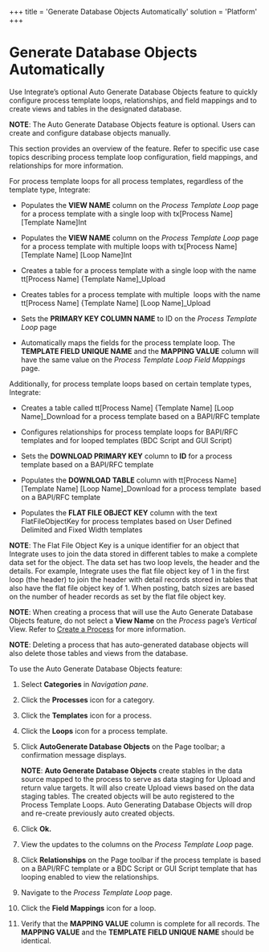 +++
title = 'Generate Database Objects Automatically'
solution = 'Platform'
+++

# Generate Database Objects Automatically

Use Integrate’s optional Auto Generate Database Objects feature to
quickly configure process template loops, relationships, and field
mappings and to create views and tables in the designated database.

**NOTE**: The Auto Generate Database Objects feature is optional. Users
can create and configure database objects manually.

This section provides an overview of the feature. Refer to specific use
case topics describing process template loop configuration, field
mappings, and relationships for more information.

For process template loops for all process templates, regardless of the
template type, Integrate:

  - Populates the **VIEW NAME** column on the *Process Template Loop*
    page for a process template with a single loop with tx\[Process
    Name\] \[Template Name\]Int

  - Populates the **VIEW NAME** column on the *Process Template Loop*
    page for a process template with multiple loops with tx\[Process
    Name\] \[Template Name\] \[Loop Name\]Int

  - Creates a table for a process template with a single loop with the
    name tt\[Process Name\] {Template Name\]\_Upload

  - Creates tables for a process template with multiple  loops with the
    name tt\[Process Name\] {Template Name\] \[Loop Name\]\_Upload

  - Sets the **PRIMARY KEY COLUMN NAME** to ID on the *Process Template
    Loop* page

  - Automatically maps the fields for the process template loop. The
    **TEMPLATE FIELD UNIQUE NAME** and the **MAPPING VALUE** column will
    have the same value on the *Process Template Loop Field Mappings*
    page.

Additionally, for process template loops based on certain template
types, Integrate:

  - Creates a table called tt\[Process Name\] {Template Name\] \[Loop
    Name\]\_Download for a process template based on a BAPI/RFC template

  - Configures relationships for process template loops for BAPI/RFC
    templates and for looped templates (BDC Script and GUI Script)

  - Sets the **DOWNLOAD PRIMARY KEY** column to **ID** for a process
    template based on a BAPI/RFC template

  - Populates the **DOWNLOAD TABLE** column with tt\[Process Name\]
    \[Template Name\] \[Loop Name\]\_Download for a process
    template  based on a BAPI/RFC template

  - Populates the **FLAT FILE OBJECT KEY** column with the text
    FlatFileObjectKey for process templates based on User Defined
    Delimited and Fixed Width templates

**NOTE**: The Flat File Object Key is a unique identifier for an object
that Integrate uses to join the data stored in different tables to make
a complete data set for the object. The data set has two loop levels,
the header and the details. For example, Integrate uses the flat file
object key of 1 in the first loop (the header) to join the header with
detail records stored in tables that also have the flat file object key
of 1. When posting, batch sizes are based on the number of header
records as set by the flat file object key.

**NOTE**: When creating a process that will use the Auto Generate
Database Objects feature, do not select a **View Name** on the *Process*
page’s *Vertical* View. Refer to [Create a
Process](Create_a_Process) for more information.

**NOTE**: Deleting a process that has auto-generated database objects
will also delete those tables and views from the database.

To use the Auto Generate Database Objects feature:

1.  Select **Categories** in *Navigation pane*.

2.  Click the **Processes** icon for a category.

3.  Click the **Templates** icon for a process.

4.  Click the **Loops** icon for a process template.

5.  Click **AutoGenerate Database Objects** on the Page toolbar; a
    confirmation message displays.
    
    **NOTE**: **Auto Generate Database Objects** create stables in the
    data source mapped to the process to serve as data staging for
    Upload and return value targets. It will also create Upload views
    based on the data staging tables. The created objects will be auto
    registered to the Process Template Loops. Auto Generating Database
    Objects will drop and re-create previously auto created objects.

6.  Click **Ok.**

7.  View the updates to the columns on the *Process Template Loop* page.

8.  Click **Relationships** on the Page toolbar if the process template
    is based on a BAPI/RFC template or a BDC Script or GUI Script
    template that has looping enabled to view the relationships.

9.  Navigate to the *Process Template Loop* page.

10. Click the **Field Mappings** icon for a loop.

11. Verify that the **MAPPING VALUE** column is complete for all
    records. The **MAPPING VALUE** and the **TEMPLATE FIELD UNIQUE
    NAME** should be identical.
